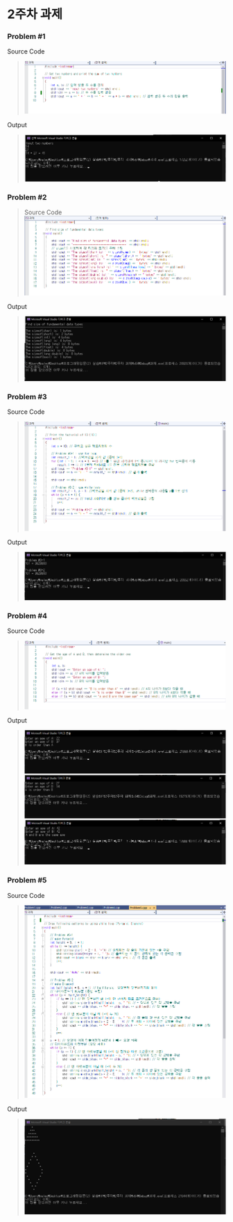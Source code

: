 # 2주차 과제

### Problem #1
Source Code
>![sourcecode](./img/1/sourcecode.png)

Output
>![Output](./img/1/output.png)

### Problem #2
>Source Code
>![sourcecode](./img/2/sourcecode.png)

Output
>![Output](./img/2/output.png)

### Problem #3
Source Code
>![sourcecode](./img/3/sourcecode.png)

Output
>![Output](./img/3/output.png)

### Problem #4
Source Code
>![sourcecode](./img/4/sourcecode.png)

Output
>![Output1](./img/4/output1.png)
>![Output2](./img/4/output2.png)
>![Output3](./img/4/output3.png)

### Problem #5
Source Code
>![sourcecode](./img/5/sourcecode.png)

Output
>![Output](./img/5/output.png)

